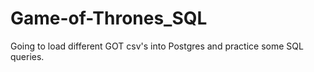 # Game-of-Thrones_SQL
Going to load different GOT csv's into Postgres and practice some SQL queries.
